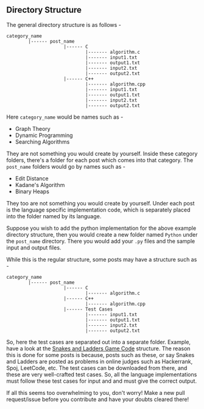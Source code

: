 Directory Structure
----
The general directory structure is as follows -
```
category_name
        |------ post_name
                     |------ C
                             |------- algorithm.c
                             |------- input1.txt
                             |------- output1.txt
                             |------- input2.txt
                             |------- output2.txt
                     |------ C++
                             |------- algorithm.cpp
                             |------- input1.txt
                             |------- output1.txt
                             |------- input2.txt
                             |------- output2.txt
```
Here ```category_name``` would be names such as -
* Graph Theory
* Dynamic Programming
* Searching Algorithms

They are not something you would create by yourself. Inside these category folders, there's a folder for each post which comes into that category. The ```post_name``` folders would go by names such as -
* Edit Distance
* Kadane's Algorithm
* Binary Heaps

They too are not something you would create by yourself. Under each post is the language specific implementation code, which is separately placed into the folder named by its language.

Suppose you wish to add the python implementation for the above example directory structure, then you would create a new folder named ```Python``` under the ```post_name``` directory. There you would add your ```.py``` files and the sample input and output files.

While this is the regular structure, some posts may have a structure such as -
```
category_name
        |------ post_name
                     |------ C
                             |------- algorithm.c
                     |------ C++
                             |------- algorithm.cpp
                     |------ Test Cases
                             |------- input1.txt
                             |------- output1.txt
                             |------- input2.txt
                             |------- output2.txt
```
So, here the test cases are separated out into a separate folder. Example, have a look at the [Snakes and Ladders Game Code](https://github.com/VamsiSangam/theoryofprogramming/tree/master/Graph%20Theory/Snakes%20and%20Ladders%20Game%20Code) structure. The reason this is done for some posts is because, posts such as these, or say Snakes and Ladders are posted as problems in online judges such as Hackerrank, Spoj, LeetCode, etc. The test cases can be downloaded from there, and these are very well-crafted test cases. So, all the language implementations must follow these test cases for input and and must give the correct output.

If all this seems too overwhelming to you, don't worry! Make a new pull request/issue before you contribute and have your doubts cleared there!
